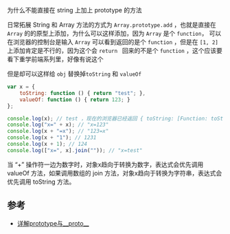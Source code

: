为什么不能直接在 string 上加上 prototype 的方法

日常拓展 String 和 Array 方法的方式为 `Array.prototype.add` ，也就是直接在 `Array` 的的原型上添加，为什么可以这样添加，因为 `Array` 是个 `function`， 可以在浏览器的控制台是输入 `Array` 可以看到返回的是个 `function` ，但是在 `[1, 2]` 上添加肯定是不行的，因为这个会 `return ` 回来的不是个 `function` ，这个应该要看下重学前端系列里，好像有说这个

但是却可以这样给 `obj` 替换掉`toString` 和 `valueOf` 

```js
var x = {
    toString: function () { return "test"; },
    valueOf: function () { return 123; }
};

console.log(x); // test ，现在的浏览器已经返回 { toString: [Function: toString], valueOf: [Function: valueOf] }
console.log("x=" + x); // "x=123"
console.log(x + "=x"); // "123=x"
console.log(x + "1"); // 1231
console.log(x + 1); // 124
console.log(["x=", x].join("")); // "x=test"
```

当 “+” 操作符一边为数字时，对象x趋向于转换为数字，表达式会优先调用 valueOf 方法，如果调用数组的 join 方法，对象x趋向于转换为字符串，表达式会优先调用 toString 方法。





## 参考

- [详解prototype与__proto__](http://louiszhai.github.io/2015/12/17/prototype/) 

